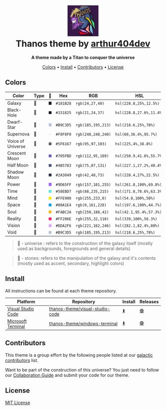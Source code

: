 <h1 align="center">
  <br>
  <img src="assets/image/logo/256x256.png" alt="Thanos theme" width="100">
  <br>
  Thanos theme by <a href="https://github.com/arthur404dev">arthur404dev</a>
  <br>
</h1>

<p align="center">
  <strong>A theme made by a Titan to conquer the universe</strong>
</p>

<p align="center">
  <a href="#colors">Colors</a> •
  <a href="#install">Install</a> •
  <a href="#contributors">Contributors</a> •
  <a href="#license">License</a>
</p>

## Colors

| Color             | Type | 🎨                                                                       | Hex       | RGB                | HSL                      | CMYK                |
| ----------------- | ---- | ------------------------------------------------------------------------ | --------- | ------------------ | ------------------------ | ------------------- |
| Galaxy            | 🌌   | ![Galaxy Color](assets/colors/universe/galaxy.png)                       | `#181B28` | `rgb(24,27,40)`    | `hsl(228.8,25%,12.5%)`   | `cmyk(40,33,0,84)`  |
| Black-Hole        | 🌌   | ![Black-Hole Color](assets/colors/universe/black-hole.png)               | `#151825` | `rgb(21,24,37)`    | `hsl(228.8,27.6%,11.4%)` | `cmyk(43,35,0,85)`  |
| Dwarf-Star        | 🌌   | ![Dwarf-Star Color](assets/colors/universe/dwarf-star.png)               | `#B9C3D5` | `rgb(185,195,213)` | `hsl(218.6,25%,78%)`     | `cmyk(13,8,0,16)`   |
| Supernova         | 🌌   | ![Supernova Color](assets/colors/universe/supernova.png)                 | `#F8F8F0` | `rgb(248,248,240)` | `hsl(60,36.4%,95.7%)`    | `cmyk(0,0,3,3)`     |
| Voice of Universe | 🌌   | ![Voice of Universe Color](assets/colors/universe/voice-of-universe.png) | `#5F6167` | `rgb(95,97,103)`   | `hsl(225,4%,38.8%)`      | `cmyk(8,6,0,60)`    |
| Crescent Moon     | 🌌   | ![Crescent Moon Color](assets/colors/universe/crescent-moon.png)         | `#705FBD` | `rgb(112,95,189)`  | `hsl(250.9,41.6%,55.7%)` | `cmyk(41,50,0,26)`  |
| Half Moon         | 🌌   | ![Half Moon Color](assets/colors/universe/half-moon.png)                 | `#4B5783` | `rgb(75,87,131)`   | `hsl(227.1,27.2%,40.4%)` | `cmyk(43,34,0,49)`  |
| Shadow Moon       | 🌌   | ![Shadow Moon Color](assets/colors/universe/shadow-moon.png)             | `#2A3049` | `rgb(42,48,73)`    | `hsl(228.4,27%,22.5%)`   | `cmyk(42,34,0,71)`  |
| Power             | 💎   | ![Power Stone Color](assets/colors/stones/power-stone.png)               | `#9D65FF` | `rgb(157,101,255)` | `hsl(261.8,100%,69.8%)`  | `cmyk(38,60,0,0)`   |
| Time              | 💎   | ![Time Stone Color](assets/colors/stones/time-stone.png)                 | `#58EBD7` | `rgb(88,235,215)`  | `hsl(171.8,78.6%,63.3%)` | `cmyk(63,0,9,8)`    |
| Mind              | 💎   | ![Mind Stone Color](assets/colors/stones/mind-stone.png)                 | `#FFE900` | `rgb(255,233,0)`   | `hsl(54.8,100%,50%)`     | `cmyk(0,9,100,0)`   |
| Space             | 💎   | ![Space Stone Color](assets/colors/stones/space-stone.png)               | `#00A1E4` | `rgb(0,161,228)`   | `hsl(197.6,100%,44.7%)`  | `cmyk(100,29,0,11)` |
| Soul              | 💎   | ![Soul Stone Color](assets/colors/stones/soul-stone.png)                 | `#FABC2A` | `rgb(250,188,42)`  | `hsl(42.1,95.4%,57.3%)`  | `cmyk(0,25,83,2)`   |
| Reality           | 💎   | ![Reality Stone Color](assets/colors/stones/reality-stone.png)           | `#FF206E` | `rgb(255,32,110)`  | `hsl(339,100%,56.3%)`    | `cmyk(0,87,57,0)`   |
| Vision            | 💎   | ![Vision Stone Color](assets/colors/stones/vision-stone.png)             | `#DDA2F6` | `rgb(221,162,246)` | `hsl(282.1,82.4%,80%)`   | `cmyk(10,34,0,4)`   |
| Void              | 💎   | ![Void Stone Color](assets/colors/stones/void-stone.png)                 | `#B9C3D5` | `rgb(185,195,213)` | `hsl(218.6,25%,78%)`     | `cmyk(13,8,0,16)`   |

> 🌌 - universe : refers to the construction of the galaxy itself (mostly used as backgrounds, foregrounds and general details)

> 💎 - stones: refers to the manipulation of the galaxy and it's contents (mostly used as accent, secondary, highlight colors)

## Install

All instructions can be found at each theme repository.

| Platform                                                    | Repository                                                                            | Install                                                                       | Releases                                                          |
| ----------------------------------------------------------- | ------------------------------------------------------------------------------------- | ----------------------------------------------------------------------------- | ----------------------------------------------------------------- |
| [Visual Studio Code](https://code.visualstudio.com/)        | [thanos-theme/visual-studio-code](https://github.com/thanos-theme/visual-studio-code) | [⬇️](https://github.com/thanos-theme/visual-studio-code/blob/main/INSTALL.md) | [🟢](https://github.com/thanos-theme/visual-studio-code/releases) |
| [Microsoft Terminal](https://github.com/Microsoft/Terminal) | [thanos-theme/windows-terminal](https://github.com/thanos-theme/windows-terminal)     | [⬇️](https://github.com/thanos-theme/windows-terminal/blob/main/INSTALL.md)   | [🟢](https://github.com/thanos-theme/windows-terminal/releases)   |

## Contributors

This theme is a group effort by the following people listed at our [galactic contributors](https://github.com/thanos-theme/.github/graphs/contributors) list.

Want to be part of the construction of this universe? You just need to follow our [Collaboration Guide](docs/COLLABORATE.md) and submit your code for our theme.

## License

[MIT License](./LICENSE)
